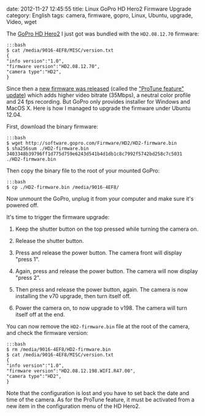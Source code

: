 date: 2012-11-27 12:45:55
title: Linux GoPro HD Hero2 Firmware Upgrade
category: English
tags: camera, firmware, gopro, Linux, Ubuntu, upgrade, Video, wget

The [GoPro HD Hero2](http://www.amazon.com/dp/B005WY3TI4/?tag=kevideld-20) I just got was bundled with the `HD2.08.12.70` firmware:



    :::bash
    $ cat /media/9016-4EF8/MISC/version.txt
    {
    "info version":"1.0",
    "firmware version":"HD2.08.12.70",
    "camera type":"HD2",
    }

Since then a [new firmware was released](http://gopro.com/support/hd-hero2-firmware-update/) (called the ["ProTune feature" update](http://gopro.com/software-app/cineform-studio/)) which adds higher video bitrate (35Mbps), a neutral color profile and 24 fps recording. But GoPro only provides installer for Windows and MacOS X. Here is how I managed to upgrade the firmware under Ubuntu 12.04.

First, download the binary firmware:

    :::bash
    $ wget http://software.gopro.com/Firmware/HD2/HD2-firmware.bin
    $ sha256sum ./HD2-firmware.bin
    3403348b39796ff1d775d759e6243d541b4d1db1c8c7992f5742bd258c7c5031  ./HD2-firmware.bin

Then copy the binary file to the root of your mounted GoPro:

    :::bash
    $ cp ./HD2-firmware.bin /media/9016-4EF8/

Now unmount the GoPro, unplug it from your computer and make sure it's powered off.

It's time to trigger the firmware upgrade:

  1. Keep the shutter button on the top pressed while turning the camera on.

  2. Release the shutter button.

  3. Press and release the power button. The camera front will display "press 1".

  4. Again, press and release the power button. The camera will now display "press 2".

  5. Then press and release the power button, again. The camera is now installing the v70 upgrade, then turn itself off.

  6. Power the camera on, to now upgrade to v198. The camera will turn itself off at the end.

You can now remove the `HD2-firmware.bin` file at the root of the camera, and check the firmware version:

    :::bash
    $ rm /media/9016-4EF8/HD2-firmware.bin
    $ cat /media/9016-4EF8/MISC/version.txt
    {
    "info version":"1.0",
    "firmware version":"HD2.08.12.198.WIFI.R47.00",
    "camera type":"HD2",
    }

Note that the configuration is lost and you have to set back the date and time of the camera. As for the ProTune feature, it must be activated from a new item in the configuration menu of the HD Hero2.
